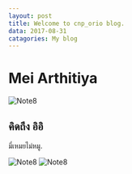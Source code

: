 ```yaml
---
layout: post
title: Welcome to cnp_orio blog.
data: 2017-08-31
catagories: My blog
---
```


# Mei Arthitiya

![Note8](https://scontent.fbkk5-4.fna.fbcdn.net/v/t1.0-9/16807624_385189591850632_2936193713870592879_n.jpg?_nc_eui2=v1%3AAeHLfSqZCkfUAp0vri7AtjAw1lrmOrc8_Ez8BMoPmmRORIWjX5SVg3cpR3b7wWrdwOE2wu1dICvstR5fDcJwUBBw1o3qWIRKLJj6CLGhp2JeNg&oh=f17630c066bfe46741cfe478d56105a5&oe=5AADECCF)

## คิดถึง อิอิ
มี่เหมยไม่หมู.




![Note8](https://img.kapook.com/u/2015/pree/pet11/q2_17.jpg)
![Note8](http://i.kapook.com/photofolder/pet7/Hamster-070211-08.jpg)
